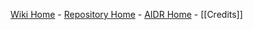 [Wiki Home](Home) - [Repository Home](https://github.com/qcri-social/AIDR) - [AIDR Home](http://aidr.qcri.org/) - [[Credits]]